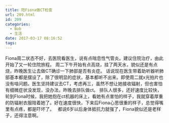 ```yaml
---
title: 陪Fiona做CT检查
url: 209.html
id: 209
categories:
  - Bob
  - 生活
date: 2017-03-17 08:16:52
tags:
---
```


Fiona周二状态不好，去医院看医生，说有点喘息性气管炎。建议住院治疗，由此开始了又一轮住院旅程。 周二下午开始有点高烧，挂了两天水，貌似还是有点烧，昨晚医生让去做CT确诊一下肺部是否有炎症。 话说现在医生带着助听器听肺部基本都是摆设了，除了很明显的症状，基本都听不出来。即使周二就x光拍片也没有啥问题。医生坚持建议去CT，考虑再三，虽然不想让她接收辐射，但也害怕有细微症状没发现，没办法，昨晚去排队做ct。 排队人很多，还好速度比较快，轮到FIona时候，我把她抱在ct机器的床上，看她有点害怕的样子，我就穿着厚重的防辐射衣服陪着她了。好在速度很快，下来后Fiona心思很重的样子，总觉得嘴里有点疼，都是吓坏了。   都说6岁以后身体抵抗力就强了，Fiona貌似还是老样子，还得注意啊。